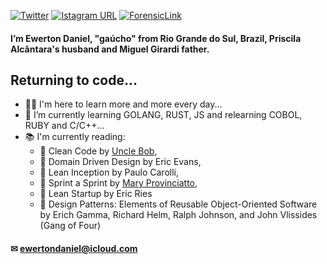 [![Twitter](https://img.shields.io/twitter/follow/dsrewerton?style=social)](https://twitter.com/dsrewerton)
[![Istagram URL](https://img.shields.io/badge/%40dsrewerton-blueviolet?logo=instagram&style=social)](https://twitter.com/dsrewerton)
[![ForensicLink](https://img.shields.io/badge/ForensicLink-ewerton-blue)](https://forensic.link/ewerton)

#### I’m Ewerton Daniel, "gaúcho" from Rio Grande do Sul, Brazil, Priscila Alcântara's husband and Miguel Girardi father.
## Returning to code...
- 🧑‍💻 I'm here to learn more and more every day...
- 📝 I’m currently learning GOLANG, RUST, JS and relearning COBOL, RUBY and C/C++...
- 📚 I'm currently reading:
  - 📖 Clean Code by [Uncle Bob](https://github.com/unclebob), 
  - 📖 Domain Driven Design by Eric Evans,
  - 📖 Lean Inception by Paulo Carolli,
  - 📖 Sprint a Sprint by [Mary Provinciatto](https://github.com/maryprovinciatto),
  - 📖 Lean Startup by Eric Ries 
  - 📖 Design Patterns: Elements of Reusable Object-Oriented Software by Erich Gamma, Richard Helm, Ralph Johnson, and John Vlissides (Gang of Four)
 
#### ✉ ewertondaniel@icloud.com
